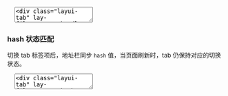 <pre class="layui-code" lay-options="{preview: true, text: {preview: '动态操作'}, layout: ['preview', 'code'], tools: ['full']}">
  <textarea>
<div class="layui-tab" lay-filter="test-handle" lay-allowclose="true">
  <ul class="layui-tab-title">
    <li class="layui-this" lay-id="11">标签1</li>
    <li lay-id="22">标签2</li>
    <li lay-id="33">标签3</li>
    <li lay-id="44">标签4</li>
    <li lay-id="55">标签5</li>
  </ul>
  <div class="layui-tab-content">
    <div class="layui-tab-item layui-show">内容-1</div>
    <div class="layui-tab-item">内容-2</div>
    <div class="layui-tab-item">内容-3</div>
    <div class="layui-tab-item">内容-4</div>
    <div class="layui-tab-item">内容-5</div>
  </div>
</div>
 
<div class="layui-btn-container">
  <button class="layui-btn" lay-on="tabAdd">新增 tab 项</button>
  <button class="layui-btn" lay-on="tabDelete">删除「标签4」</button>
  <button class="layui-btn" lay-on="tabChange">切换到「标签3」</button>
</div>
<script>
layui.use(function(){
  var element = layui.element;
  var util = layui.util;

  // 普通事件
  util.on('lay-on', {
    tabAdd: function(){
      // 新增一个 tab 项
      var label = (Math.random()*1000|0); // 标记 - 用于演示
      element.tabAdd('test-handle', {
        title: '新选项'+ label,
        content: '内容-'+ label,
        id: new Date().getTime() // 实际使用一般是规定好的id，这里以时间戳模拟下
      })
    },
    tabDelete: function(othis){
      // 删除指定 tab 项
      element.tabDelete('test-handle', '44'); // 删除：“商品管理”
      othis.addClass('layui-btn-disabled');
    },
    tabChange: function(){
      // 切换到指定 tab 项
      element.tabChange('test-handle', '33'); // 切换到：标签3
    }
  });
});
</script>
  </textarea>
</pre>

<h3 id="hash-match" class="ws-anchor ws-bold">hash 状态匹配</h3>

切换 tab 标签项后，地址栏同步 `hash` 值，当页面刷新时，tab 仍保持对应的切换状态。

<pre class="layui-code" lay-options="{preview: true, layout: ['preview', 'code'], tools: ['full']}">
  <textarea>
<div class="layui-tab" lay-filter="test-hash">
  <ul class="layui-tab-title">
    <li class="layui-this" lay-id="11">标签1</li>
    <li lay-id="22">标签2</li>
    <li lay-id="33">标签3</li>
    <li lay-id="44">标签4</li>
    <li lay-id="55">标签5</li>
  </ul>
  <div class="layui-tab-content">
    <div class="layui-tab-item layui-show">内容-1</div>
    <div class="layui-tab-item">内容-2</div>
    <div class="layui-tab-item">内容-3</div>
    <div class="layui-tab-item">内容-4</div>
    <div class="layui-tab-item">内容-5</div>
  </div>
</div>
<script>
layui.use(function(){
  var element = layui.element;
  
  // hash 地址定位
  var hashName = 'tabid'; // hash 名称
  var layid = location.hash.replace(new RegExp('^#'+ hashName + '='), ''); // 获取 lay-id 值
    
  // 初始切换
  element.tabChange('test-hash', layid);
  // 切换事件
  element.on('tab(test-hash)', function(obj){
    location.hash = hashName +'='+ this.getAttribute('lay-id');
  });
});
</script>
  </textarea>
</pre>
